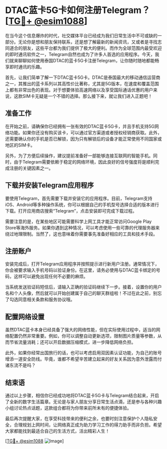 # DTAC蓝卡5G卡如何注册Telegram？[[TG💪+ @esim1088](https://t.me/s/esim1088)]

在当今这个信息爆炸的时代，社交媒体平台已经成为我们日常生活中不可或缺的一部分。无论你是想和朋友保持联系，还是想了解最新的新闻资讯，又或者是寻找志同道合的朋友，这些平台都为我们提供了极大的便利。而作为全球范围内最受欢迎的即时通讯软件之一，Telegram自然也成为了许多人首选的应用程序。今天，我们就来聊聊如何使用泰国DTAC的蓝卡5G卡注册Telegram，让你随时随地都能畅享即时通讯的乐趣。

首先，让我们简单了解一下DTAC蓝卡5G卡。DTAC是泰国最大的移动通信运营商之一，其推出的蓝卡系列以其高性价比著称，尤其是5G版本，在速度和覆盖范围上都有非常出色的表现。对于想要体验高速网络以及享受国际通话优惠的用户来说，这款SIM卡无疑是一个不错的选择。那么接下来，就让我们进入正题吧！

## 准备工作

在开始之前，请确保你已经拥有一张有效的DTAC蓝卡5G卡，并且手机支持5G网络功能。如果你还没有购买该卡，可以通过官方渠道或者授权经销商获取。此外，还需要确认你的手机是否已解锁，因为只有解锁后的设备才能正常使用不同国家或地区的SIM卡。

另外，为了方便后续操作，建议提前准备好一部能够连接互联网的智能手机。同时，由于Telegram需要依赖于稳定的网络环境，因此良好的信号强度将是顺利完成注册的关键因素之一。

## 下载并安装Telegram应用程序

要使用Telegram，首先需要下载并安装它的应用程序。目前，Telegram支持iOS、Android等多种操作系统，你可以根据自己的手机型号选择合适的版本进行下载。打开应用商店搜索“Telegram”，点击安装即可完成下载过程。

需要注意的是，在某些地区可能需要科学上网工具才能正常访问Google Play Store等海外服务。如果你遇到这种情况，可以考虑使用一些可靠的代理服务器来绕过地理限制。当然了，这也意味着你需要事先准备好相应的工具和技术手段。

## 注册账户

安装完成后，打开Telegram应用程序并按照提示进行新用户注册。通常情况下，你会被要求输入手机号码以验证身份。在这里，请务必使用与DTAC蓝卡绑定的号码，这样可以避免出现任何不必要的麻烦。

当系统发送验证码短信后，请输入正确的验证码继续下一步。接着，设置你的用户名和个人头像，然后就可以开始创建属于自己的聊天群组啦！不过在此之前，别忘了勾选同意相关条款和服务协议哦。

## 配置网络设置

虽然DTAC蓝卡本身已经具备了强大的网络性能，但在实际使用过程中，适当的网络配置仍然非常重要。例如，你可以调整自动更新选项，限制图片质量等参数，从而节省流量消耗；还可以开启数据压缩模式，进一步降低网络负担。

此外，如果你经常出国旅行的话，也可以考虑启用双因素认证功能，为自己的账号增添一道安全防线。毕竟，谁都不希望辛苦建立起来的好友关系因为意外泄露而付诸东流不是吗？

## 结束语

通过以上步骤，相信你已经成功地将DTAC蓝卡5G卡与Telegram结合起来，开启了全新的数字生活篇章。无论是与家人朋友分享日常生活点滴，还是参与各种兴趣小组讨论热点话题，这款组合都将为你带来前所未有的便捷体验。

最后再次提醒大家，在享受科技带来的便利之余，也要时刻注意保护个人隐私安全，合理规划上网时间，让网络真正成为助力学习工作的得力助手而非负担。希望大家都能找到最适合自己的生活方式，活出精彩人生！

[[TG💪+ @esim1088](https://t.me/s/esim1088) ![Image](https://i.postimg.cc/4NQfJmqS/Snipaste-2025-05-13-00-14-12.png)]